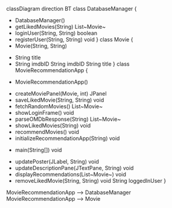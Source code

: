 classDiagram
direction BT
class DatabaseManager {
  + DatabaseManager() 
  + getLikedMovies(String) List~Movie~
  + loginUser(String, String) boolean
  + registerUser(String, String) void
}
class Movie {
  + Movie(String, String) 
  - String title
  - String imdbID
   String imdbID
   String title
}
class MovieRecommendationApp {
  + MovieRecommendationApp() 
  - createMoviePanel(Movie, int) JPanel
  - saveLikedMovie(String, String) void
  - fetchRandomMovies() List~Movie~
  - showLoginFrame() void
  - parseOMDbResponse(String) List~Movie~
  - showLikedMovies(String) void
  - recommendMovies() void
  - initializeRecommendationApp(String) void
  + main(String[]) void
  - updatePoster(JLabel, String) void
  - updateDescriptionPane(JTextPane, String) void
  - displayRecommendations(List~Movie~) void
  - removeLikedMovie(String, String) void
   String loggedInUser
}

MovieRecommendationApp  -->  DatabaseManager 
MovieRecommendationApp  -->  Movie 

